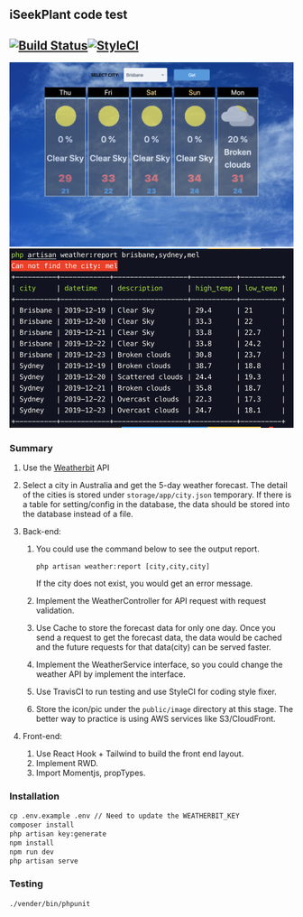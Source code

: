 ## iSeekPlant code test

## [![Build Status](https://travis-ci.com/dustinhsiao21/iSeekPlant.svg?branch=master)](https://travis-ci.com/dustinhsiao21/iSeekPlant)[![StyleCI](https://github.styleci.io/repos/228632338/shield?branch=master)](https://github.styleci.io/repos/228632338)

![demo-frontend](./public/images/demo-frontend.png)
![demo-console](./public/images/demo-backend.png)

### Summary
1. Use the [Weatherbit](https://www.weatherbit.io/api/weather-forecast-16-day) API
2. Select a city in Australia and get the 5-day weather forecast. The detail of the cities is stored under `storage/app/city.json` temporary. If there is a table for setting/config in the database, the data should be stored into the database instead of a file. 

3. Back-end:
  
    1. You could use the command below to see the output report.
    
        ```
        php artisan weather:report [city,city,city]
        ```
    
        If the city does not exist, you would get an error message.
    
    2. Implement the WeatherController for API request with request validation.
    
    3. Use Cache to store the forecast data for only one day. Once you send a request to get the forecast data, the data would be cached and the future requests for that data(city) can be served faster.
    
    4. Implement the WeatherService interface, so you could change the weather API by implement the interface.
    
    5. Use TravisCI to run testing and use StyleCI for coding style fixer.
    
    6. Store the icon/pic under the `public/image` directory at this stage. The better way to practice is using AWS services like S3/CloudFront.
    
4. Front-end:

    1. Use React Hook + Tailwind to build the front end layout.
    2. Implement RWD.
    3. Import Momentjs, propTypes.
### Installation

```
cp .env.example .env // Need to update the WEATHERBIT_KEY
composer install
php artisan key:generate
npm install
npm run dev
php artisan serve
```

### Testing

```
./vender/bin/phpunit
```